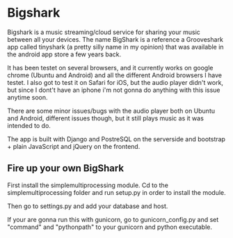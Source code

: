 Bigshark
========

Bigshark is a music streaming/cloud service for sharing your music between all your devices. The 
name BigShark is a reference a Grooveshark app called tinyshark (a pretty silly name in my opinion) 
that was available in the android app store a few years back.

It has been testet on several browsers, and it currently works on google chrome (Ubuntu and Android) 
and all the different Android browsers I have testet.
I also got to test it on Safari for iOS, but the audio player didn't work, but since I dont't have an 
iphone i'm not gonna do anything with this issue anytime soon.

There are some minor issues/bugs with the audio player both on Ubuntu and Android, different issues 
though, but it still plays music as it was intended to do.

The app is built with Django and PostreSQL on the serverside and bootstrap + plain JavaScript and 
jQuery on the frontend.


Fire up your own BigShark
-------------------------

First install the simplemultiprocessing module. Cd to the simplemultiprocessing folder and run setup.py
in order to install the module.

Then go to settings.py and add your database and host.

If your are gonna run this with gunicorn, go to gunicorn\_config.py and set "command" and 
"pythonpath" to your gunicorn and python executable.
